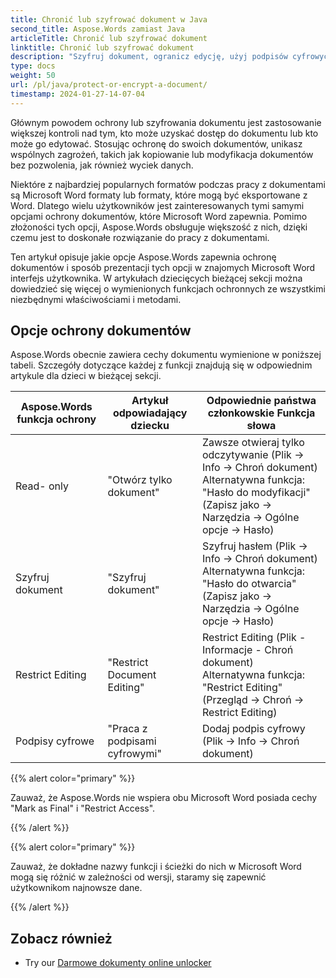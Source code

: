 ```yaml
---
title: Chronić lub szyfrować dokument w Java
second_title: Aspose.Words zamiast Java
articleTitle: Chronić lub szyfrować dokument
linktitle: Chronić lub szyfrować dokument
description: "Szyfruj dokument, ogranicz edycję, użyj podpisów cyfrowych do ochrony dokumentów. Aspose.Words większość Opcje ochrony słowa Java."
type: docs
weight: 50
url: /pl/java/protect-or-encrypt-a-document/
timestamp: 2024-01-27-14-07-04
---
```


Głównym powodem ochrony lub szyfrowania dokumentu jest zastosowanie większej kontroli nad tym, kto może uzyskać dostęp do dokumentu lub kto może go edytować. Stosując ochronę do swoich dokumentów, unikasz wspólnych zagrożeń, takich jak kopiowanie lub modyfikacja dokumentów bez pozwolenia, jak również wyciek danych.

Niektóre z najbardziej popularnych formatów podczas pracy z dokumentami są Microsoft Word formaty lub formaty, które mogą być eksportowane z Word. Dlatego wielu użytkowników jest zainteresowanych tymi samymi opcjami ochrony dokumentów, które Microsoft Word zapewnia. Pomimo złożoności tych opcji, Aspose.Words obsługuje większość z nich, dzięki czemu jest to doskonałe rozwiązanie do pracy z dokumentami.

Ten artykuł opisuje jakie opcje Aspose.Words zapewnia ochronę dokumentów i sposób prezentacji tych opcji w znajomych Microsoft Word interfejs użytkownika. W artykułach dziecięcych bieżącej sekcji można dowiedzieć się więcej o wymienionych funkcjach ochronnych ze wszystkimi niezbędnymi właściwościami i metodami.

## Opcje ochrony dokumentów

Aspose.Words obecnie zawiera cechy dokumentu wymienione w poniższej tabeli. Szczegóły dotyczące każdej z funkcji znajdują się w odpowiednim artykule dla dzieci w bieżącej sekcji.

|  Aspose.Words funkcja ochrony |  Artykuł odpowiadający dziecku |  Odpowiednie państwa członkowskie Funkcja słowa |
|  -------------------------------  |  ------------------------------  |  ------------------------------------------------------------  |
|  Read- only |  "Otwórz tylko dokument" |  Zawsze otwieraj tylko odczytywanie (Plik → Info → Chroń dokument)<br/>Alternatywna funkcja: "Hasło do modyfikacji" (Zapisz jako → Narzędzia → Ogólne opcje → Hasło) |
|  Szyfruj dokument |  "Szyfruj dokument" |  Szyfruj hasłem (Plik → Info → Chroń dokument)<br/>Alternatywna funkcja: "Hasło do otwarcia" (Zapisz jako → Narzędzia → Ogólne opcje → Hasło) |
|  Restrict Editing |  "Restrict Document Editing" |  Restrict Editing (Plik - Informacje - Chroń dokument)<br/>Alternatywna funkcja: "Restrict Editing" (Przegląd → Chroń → Restrict Editing) |
|  Podpisy cyfrowe |  "Praca z podpisami cyfrowymi" |  Dodaj podpis cyfrowy (Plik → Info → Chroń dokument) |

{{% alert color="primary" %}}

Zauważ, że Aspose.Words nie wspiera obu Microsoft Word posiada cechy "Mark as Final" i "Restrict Access".

{{% /alert %}}

{{% alert color="primary" %}}

Zauważ, że dokładne nazwy funkcji i ścieżki do nich w Microsoft Word mogą się różnić w zależności od wersji, staramy się zapewnić użytkownikom najnowsze dane.

{{% /alert %}}

## Zobacz również

* Try our [Darmowe dokumenty online unlocker](https://products.aspose.app/words/unlock)
